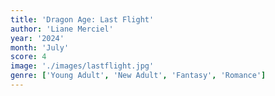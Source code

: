 ```yaml
---
title: 'Dragon Age: Last Flight'
author: 'Liane Merciel'
year: '2024'
month: 'July'
score: 4
image: './images/lastflight.jpg'
genre: ['Young Adult', 'New Adult', 'Fantasy', 'Romance']
---
```

